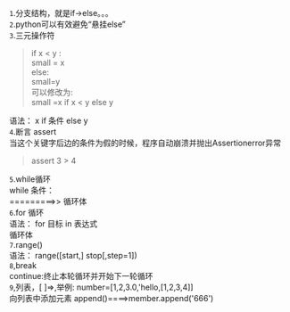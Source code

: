 `1`.分支结构，就是if->else。。。<br>
`2`.python可以有效避免“悬挂else”<br>
`3`.三元操作符<br>
>if x < y :<br>
> small = x<br>
> else:<br>
>small=y<br>
>可以修改为:<br>
>small =x if x < y else y<br>

语法： x if 条件 else y<br>
`4`.断言 assert<br>
当这个关键字后边的条件为假的时候，程序自动崩溃并抛出Assertionerror异常
> assert 3 > 4

`5`.while循环<br>
while 条件：<br>
=========>> 循环体<br>
`6`.for 循环<br>
语法： for 目标 in 表达式<br>
循环体<br>
`7`.range()<br>
语法： range([start,] stop[,step=1])<br>
`8`,break<br>
continue:终止本轮循环并开始下一轮循环<br>
`9`,列表，[  ]=>,举例: number=[1,2,3.0,'hello,[1,2,3,4]]<br>
向列表中添加元素 append()====>member.append('666')